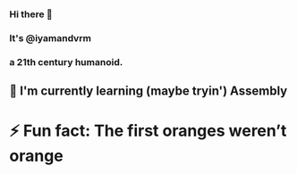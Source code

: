 ### Hi there 👋 
### It's @iyamandvrm
### a 21th century humanoid.



## 🌱 I'm currently learning (maybe tryin') Assembly

# ⚡ Fun fact: The first oranges weren’t orange

